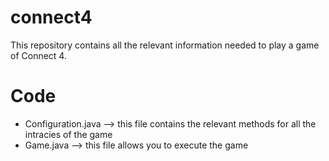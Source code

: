 # connect4
This repository contains all the relevant information needed to play a game of Connect 4. 

# Code 
- Configuration.java --> this file contains the relevant methods for all the intracies of the game
- Game.java --> this file allows you to execute the game
